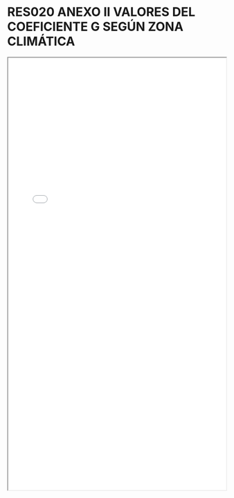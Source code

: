 # RES020 ANEXO II VALORES DEL COEFICIENTE G SEGÚN ZONA CLIMÁTICA

<iframe src="../RES020 ANEXO II VALORES DEL COEFICIENTE G SEGÚN ZONA CLIMÁTICA.pdf" width="100%" height="1000px"></iframe>
